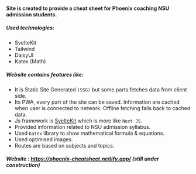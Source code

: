 #### Site is created to provide a cheat sheet for Phoenix coaching NSU admission students.

##### Used technologies:
- SvelteKit
- Tailwind
- DaisyUI
- Katex (Math)

##### Website contains features like:
- It is Static Site Generated `(SSG)` but some parts fetches data from client side.
- Its PWA, every part of the site can be saved. Information are cached when uaer is connected to network. Offline fetching falls back to cached data.
- Js framework is [SvelteKit](https://kit.svelte.dev/) which is more like `Next JS`.
- Provided information related to NSU admission syllabus.
- Used `Katex` library to show mathematical formula & equations.
- Used optimised images.
- Routes are based on subjects and topics.

##### Website : https://phoenix-cheatsheet.netlify.app/ (still under construction)
